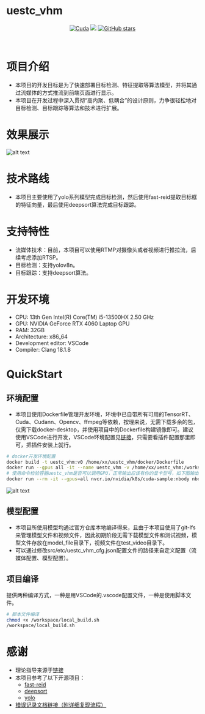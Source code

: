 # uestc_vhm
<div align="center">

  [![Cuda](https://img.shields.io/badge/CUDA-11.3-%2376B900?logo=nvidia)](https://developer.nvidia.com/cuda-toolkit-archive)
  [![](https://img.shields.io/badge/TensorRT-8.6.1.6-%2376B900.svg?style=flat&logo=tensorrt)](https://developer.nvidia.com/nvidia-tensorrt-8x-download)
  [![GitHub stars](https://img.shields.io/github/stars/dancing-ui/uestc_vhm.svg?style=flat-square&logo=github&label=Stars&logoColor=white)](https://github.com/dancing-ui/uestc_vhm)


<br>
</div>

# 项目介绍
- 本项目的开发目标是为了快速部署目标检测、特征提取等算法模型，并将其通过流媒体的方式推流到前端页面进行显示。
- 本项目在开发过程中深入贯彻“高内聚、低耦合”的设计原则，力争很轻松地对目标检测、目标跟踪等算法和技术进行扩展。
# 效果展示
![alt text](doc/image/app_test.gif)
# 技术路线 
- 本项目主要使用了yolo系列模型完成目标检测，然后使用fast-reid提取目标框的特征向量，最后使用deepsort算法完成目标跟踪。
# 支持特性
- 流媒体技术：目前，本项目可以使用RTMP对摄像头或者视频进行推拉流，后续考虑添加RTSP。
- 目标检测：支持yolov8n。
- 目标跟踪：支持deepsort算法。
# 开发环境
- CPU: 13th Gen Intel(R) Core(TM) i5-13500HX   2.50 GHz
- GPU: NVIDIA GeForce RTX 4060 Laptop GPU
- RAM: 32GB
- Architecture: x86_64
- Development editor: VSCode
- Compiler: Clang 18.1.8
# QuickStart
## 环境配置
- 本项目使用Dockerfile管理开发环境，环境中已自带所有可用的TensorRT、Cuda、Cudann、Opencv、ffmpeg等依赖，按理来说，无需下载多余的包，仅需下载docker-desktop，并使用项目中的Dockerfile构建镜像即可。建议使用VSCode进行开发，VSCode环境配置见[链接](https://zhuanlan.zhihu.com/p/715594507)，只需要看插件配置那里即可，把插件安装上就行。
```bash
# docker开发环境配置
docker build -t uestc_vhm:v0 /home/xx/uestc_vhm/docker/Dockerfile
docker run --gpus all -it --name uestc_vhm -v /home/xx/uestc_vhm:/workspace -d uestc_vhm:v0
# 使用命令检验容器uestc_vhm是否可以调用GPU，正常输出应该有你的显卡型号，如下图输出 RTX 4060 Laptop GPU
docker run --rm -it --gpus=all nvcr.io/nvidia/k8s/cuda-sample:nbody nbody -gpu -benchmark
```
![alt text](doc/image/gpu_test.png)
## 模型配置
- 本项目所使用模型均通过官方仓库本地编译得来，且由于本项目使用了git-lfs来管理模型文件和视频文件，因此初期阶段无需下载模型文件和测试视频，模型文件存放在model_file目录下，视频文件在test_video目录下。
- 可以通过修改src/etc/uestc_vhm_cfg.json配置文件的路径来自定义配置（流媒体配置、模型配置）。
## 项目编译
提供两种编译方式，一种是用VSCode的.vscode配置文件，一种是使用脚本文件。
```bash
# 脚本文件编译
chmod +x /workspace/local_build.sh
/workspace/local_build.sh
```

# 感谢
- 理论指导来源于[链接](https://blog.csdn.net/LuohenYJ/article/details/122491044)
- 本项目参考了以下开源项目：
  - [fast-reid](https://github.com/JDAI-CV/fast-reid)
  - [deepsort](https://github.com/linghu8812/yolov5_fastreid_deepsort_tensorrt)
  - [yolo](https://github.com/FeiYull/TensorRT-Alpha)
- [错误记录文档链接（附详细复现流程）](https://arvas2ztsq.feishu.cn/drive/folder/ErYgf1ynRl0ZsNdICxzc45eVnWe?from=from_copylink)